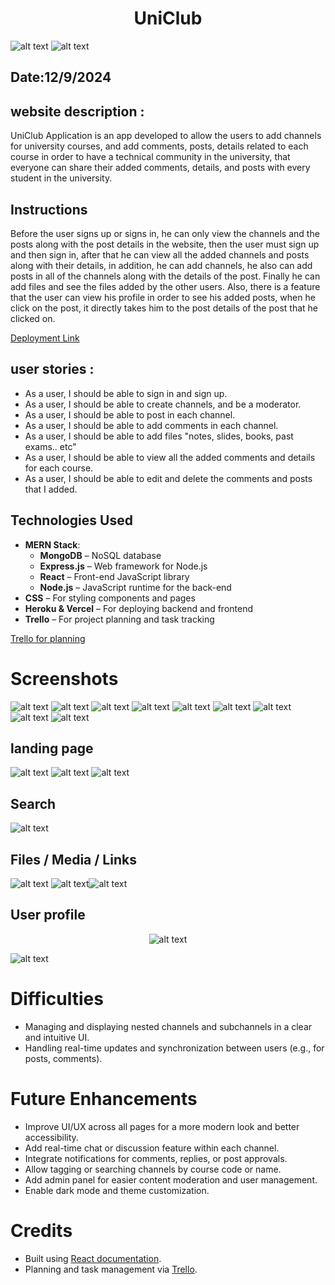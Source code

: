 
<h1 style="text-align:center;">UniClub</h1>

![alt text](public/UniClub_img/1.png)
![alt text](public/UniClub_img/2.png)
## Date:12/9/2024

## website description :
UniClub Application is an app developed to allow the users to add channels for university courses, and add comments, posts, details related to each course in order to have a technical community in the university, that everyone can share their added comments, details, and posts with every student in the university.

## Instructions
Before the user signs up or signs in, he can only view the channels and the posts along with the post details in the website, then the user must sign up and then sign in, after that he can view all the added channels and posts along with their details, in addition, he can add channels, he also can add posts in all of the channels along with the details of the post. Finally he can add files and see the files added by the other users. Also, there is a feature that the user can view his profile in order to see his added posts, when he click on the post, it directly takes him to the post details of the post that he clicked on.

 [Deployment Link](https://uni-club-frontend.vercel.app/)





## user stories :

- As a user, I should be able to sign in and sign up.
- As a user, I should be able to create channels, and be a moderator. 
- As a user, I should be able to post in each channel.
- As a user, I should be able to add comments in each channel.
- As a user, I should be able to add  files "notes, slides, books, past exams.. etc"
- As a user, I should be able to view all the added comments and details for each course.
- As a user, I should be able to edit and delete the comments and posts that I added.

## Technologies Used
* **MERN Stack**:
  - **MongoDB** – NoSQL database
  - **Express.js** – Web framework for Node.js
  - **React** – Front-end JavaScript library
  - **Node.js** – JavaScript runtime for the back-end
* **CSS** – For styling components and pages
* **Heroku & Vercel** – For deploying backend and frontend
* **Trello** – For project planning and task tracking

 [Trello for planning](https://trello.com/b/PkImCtGH/uniclub)

# Screenshots

![alt text](public/UniClub_img/1.png)
![alt text](public/UniClub_img/2.png)
![alt text](public/UniClub_img/3.png)
![alt text](public/UniClub_img/4.png)
![alt text](public/UniClub_img/about_us.png)
![alt text](public/UniClub_img/Our_Services.png)
![alt text](public/UniClub_img/sign_in.png)
![alt text](public/UniClub_img/sign_up.png)
![alt text](public/UniClub_img/Reset_Password.png)
## landing page
![alt text](public/UniClub_img/5.png)
![alt text](public/UniClub_img/6.png)
![alt text](public/UniClub_img/7.png)
## Search
![alt text](public/UniClub_img/8.png)
## Files / Media / Links 
![alt text](public/UniClub_img/file_1.png)
![alt text](public/UniClub_img/file_2.png)![alt text](public/UniClub_img/file_3.png)
## User profile
<p align="center">
  <img src="public/UniClub_img/9.2.png"align="center" alt="alt text" />
</p>

![alt text](public/UniClub_img/9.3.png)
# Difficulties
- Managing and displaying nested channels and subchannels in a clear and intuitive UI.
- Handling real-time updates and synchronization between users (e.g., for posts, comments).

# Future Enhancements
- Improve UI/UX across all pages for a more modern look and better accessibility.
- Add real-time chat or discussion feature within each channel.
- Integrate notifications for comments, replies, or post approvals.
- Allow tagging or searching channels by course code or name.
- Add admin panel for easier content moderation and user management.
- Enable dark mode and theme customization.

# Credits
* Built using [React documentation](https://reactjs.org/).
* Planning and task management via [Trello](https://trello.com/b/PkImCtGH/uniclub).

